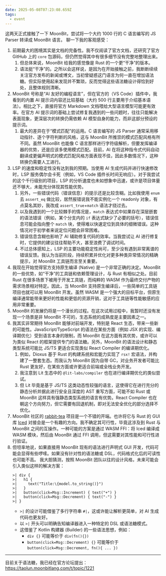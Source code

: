 ```yaml
---
date: 2025-05-08T07:23:08.659Z
tags:
  - event
---
```


这两天正式接触了一下 MoonBit，尝试将一个大约 1000 行的 C 语言编写的 JS Parser 转译成 MoonBit 语言。
聊一下我的客观感受：

1.  前期最大的困境其实是文档的完备性。我不仅阅读了官方文档，还研究了官方 GitHub 上的 `core` 包源码，但仍然觉得其中有很多细节没有完整地整理出来。
    1.  但总体来说，MoonBit 给我的感觉像是 Rust 的一个更“干净”的版本。
    2.  语法挺“干净”的。之所以会这样说，是因为在开始接触之前，我断断续续关注官方发布的新闻或博文，当初曾疑惑这门语言为何一直在增加语法糖。但实际使用起来发现并不繁琐，反而觉得这些语法糖设计得恰到好处，且整体规则清晰。
2.  MoonBit 号称是“AI 友好的编程语言”，但在官方的（VS Code）插件中，我看到的内置 AI 提示词内容还比较基础（大约 500 行主要用于介绍基本语法）。相比之下，直接将官方 Markdown 文档喂给大型语言模型可能更有效率。在官方 AI 提示词的基础上尝试修复我遇到的一些问题时，往往只能解决表面现象，更深层次的转换仍需依赖 AI 模型自身的能力，而非这部分预设的提示词。
    1.  最大的差异在于“模式匹配”的运用。C 语言编写的 JS Parser 通常采用移动指针、逐个字符判断的风格，这与 MoonBit 所推崇的模式匹配风格有所不同。虽然 MoonBit 也能像 C 语言那样进行字符级解析，但要发挥编译器的优势，还是应该多使用模式匹配。目前，AI 在将这种指令式代码自动翻译成更偏声明式的模式匹配风格方面表现不佳，因此多数情况下，这种转换仍需要人工进行。
3.  LSP 的速度和稳定性没有达到我的预期。当使用 AI 生成代码并进行快速修改时，LSP 服务偶尔会卡死（例如，VS Code 插件长时间无响应）。对于我尝试的这个千行级别的项目，LSP 的分析速度也未如想象中迅速，或许是项目体量还不够大，未能充分体现其性能优势。
    1.  另外，一些错误代码（错误信息）的提示还是比较含糊。比如我使用 `enum` 去 `assert_eq` 做比较，居然报错说我不能实例化一个 readonly 对象，有点莫名其妙，我改成 `assert_true`+`match` 语法才绕过去。
    2.  以及我遇到的一个比较棘手的情况是，`match` 表达式中如果存在深层嵌套的语法错误（例如，某个分支内的 `if` 表达式缺少了必要的括号），错误信息可能会指向整个 `match` 块，使得难以快速定位到具体的细微错误。这种情况对于初学者来说定位问题会非常困难。
    3.  错误信息含糊也影响了 AI 辅助修复代码的效率。当我尝试让 AI 进行修复时，它提供的建议往往帮助不大，甚至浪费了调试时间。
    4.  不过总体感知上，LSP 的主要功能稳定性尚可，至少没有遇到非常离谱的错误反馈。我认为当前阶段，持续积累并优化对更多种类异常情况的精确提示，对 MoonBit 工具链而言至关重要。
4.  我现在开始觉得官方支持原生编译 (Native) 是一个非常正确的决定。MoonBit 的一些优势，如“干净”的工具链和依赖管理设计，与 Rust 有相似之处。目前 Rust 在很多场景下被用于开发工具链，而纯粹的 WASM 作为最终交付产物的需求场景相对特定。因此，当 MoonBit 支持原生编译后，一些简单的工具链项目也就可以用 MoonBit 开发。虽然 WASM 是一个强大的目标平台，但原生编译通常能带来更好的性能和更低的资源开销，这对于工具链等性能敏感的应用非常重要。
5.  MoonBit 的发展仍将是一个漫长的过程。在这次试用过程中，我暂时还没有发现一个场景是非 MoonBit 不可的，生态系统的成熟度是主要因素之一。
6.  我其实非常期待 MoonBit 能够对前端开发，特别是 React 生态，带来一些新的可能性。JavaScript/TypeScript 的语法在某些方面（例如 JSX 的实现、编译期优化）受到语言本身的限制，而 MoonBit 在这方面有其优势，或许可以为类似 React 的框架提供专门的语法糖。另外，MoonBit 的语法设计和静态类型系统可能比 JS/TS 更适合实现类似 React Compiler 的编译期优化。
    1.  例如，Dioxus 基于 Rust 的构建系统和宏能力实现了 `rsx!` 宏语法，并构建了一整套生态。而我认为 MoonBit 因为自带 GC，对业务开发者可能比 Rust 更友好，在某些方面或许更适合前端或全栈业务开发。
    2.  我注意到 Lit 生态中的 `@lit-labs/compiler` 也在进行编译期优化的类似尝试。
    3.  但 Lit 毕竟是基于 JS/TS 这类动态性较强的语言，这使得它在进行充分的静态分析并据此进行安全且深度的 AST 重写方面，可能不如 Rust 或 MoonBit 这样具有强静态类型系统的语言有优势。React Compiler 也在朝这个方向努力，但它需要有回退机制，即对无法安全优化的部分选择不优化。
7.  MoonBit 社区的 [rabbit-tea](https://github.com/moonbit-community/rabbit-tea) 项目是一个不错的开端。也许将它与 Rust 的 GUI 库 [Iced](https://github.com/iced-rs/iced) 对接会是一个有趣的方向。我不确定其可行性，毕竟这涉及到 Rust 与 MoonBit 之间的互操作。一种可能的方案是通过 WASM FFI：将 Iced 编译成 WASM 模块，然后由 MoonBit 通过 FFI 调用，但这需要对其性能和可行性进行验证。
8.  但坦率地说，如果直接用 MoonBit 现有的语法进行声明式 GUI 开发，代码可能会显得有些啰嗦。如果没有针对性的语法糖或 DSL，代码格式化后的可读性也可能不高。
    我大胆猜测，按照 MoonBit 团队以往的设计风格，未来可能会引入类似这样的解决方案：
    ```moonbit
    >| div {
    >|   h1 {
    >|     text("Title:\{model.to_string()}")
    >|   }
    >|   button(click=Msg::Increment) { text("+") }
    >|   button(click=Msg::Decrement) { text("-") }
    >| }
    ```
    - `>|` 的设计可能借鉴了多行字符串 `#|`，这或许能让解析更简单，对 AI 生成代码也更友好。
    - 以 `>|` 开头可以明确告知编译器进入一种特定的 DSL 或语法糖模式。
    - 这借鉴了 Kotlin 构建器 (Builder) 的一些语法思想，例如：
      - `div {}` 可能等价于 `div(fn(){})`
      - `button(click=Msg::Decrement) {}` 可能等价于 `button(click=Msg::Decrement, fn(){ ... })`

---

目前关于语法糖，我已经在官方论坛提出： https://taolun.moonbitlang.com/t/topic/1221
